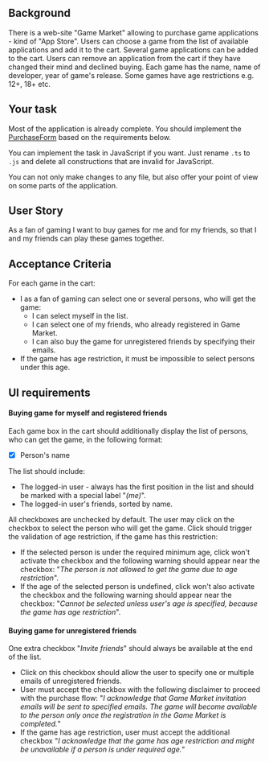## Background

There is a web-site "Game Market" allowing to purchase game applications - kind of "App Store".
Users can choose a game from the list of available applications and add it to the cart.
Several game applications can be added to the cart.
Users can remove an application from the cart if they have changed their mind and declined buying.
Each game has the name, name of developer, year of game's release.
Some games have age restrictions e.g. 12+, 18+ etc.

## Your task

Most of the application is already complete.
You should implement the [PurchaseForm](src/components/PurchaseForm/PurchaseForm.tsx) based on the requirements below.

You can implement the task in JavaScript if you want.
Just rename `.ts` to `.js` and delete all constructions that are invalid for JavaScript.

You can not only make changes to any file, but also offer your point of view on some parts of the application.

## User Story

As a fan of gaming I want to buy games for me and for my friends, so that I and my friends can play these games together.

## Acceptance Criteria

For each game in the cart:
* I as a fan of gaming can select one or several persons, who will get the game:
  * I can select myself in the list.
  * I can select one of my friends, who already registered in Game Market.
  * I can also buy the game for unregistered friends by specifying their emails.
* If the game has age restriction, it must be impossible to select persons under this age.

## UI requirements

#### Buying game for myself and registered friends

Each game box in the cart should additionally display the list of persons, who can get the game, in the following format:

- [x] Person's name

The list should include:
* The logged-in user - always has the first position in the list and should be marked with a special label "*(me)*".
* The logged-in user's friends, sorted by name.

All checkboxes are unchecked by default.
The user may click on the checkbox to select the person who will get the game.
Click should trigger the validation of age restriction, if the game has this restriction:
* If the selected person is under the required minimum age, click won't activate the checkbox and the following warning should appear near the checkbox: "*The person is not allowed to get the game due to age restriction*".
* If the age of the selected person is undefined, click won't also activate the checkbox and the following warning should appear near the checkbox: "*Cannot be selected unless user's age is specified, because the game has age restriction*".

#### Buying game for unregistered friends

One extra checkbox "*Invite friends*" should always be available at the end of the list.
* Click on this checkbox should allow the user to specify one or multiple emails of unregistered friends.
* User must accept the checkbox with the following disclaimer to proceed with the purchase flow: "*I acknowledge that Game Market invitation emails will be sent to specified emails. The game will become available to the person only onсe the registration in the Game Market is completed.*"
* If the game has age restriction, user must accept the additional checkbox "*I acknowledge that the game has age restriction and might be unavailable if a person is under required age.*" 

